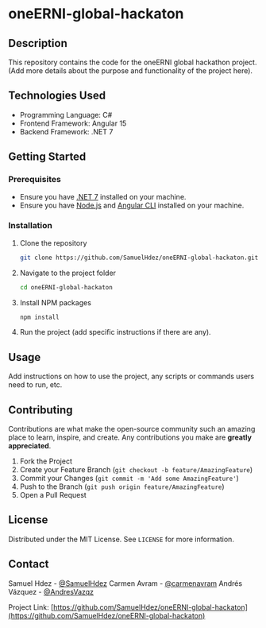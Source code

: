 # oneERNI-global-hackaton

## Description

This repository contains the code for the oneERNI global hackathon project. (Add more details about the purpose and functionality of the project here).

## Technologies Used

- Programming Language: C#
- Frontend Framework: Angular 15
- Backend Framework: .NET 7

## Getting Started

### Prerequisites

- Ensure you have [.NET 7](https://dotnet.microsoft.com/download/dotnet/7.0) installed on your machine.
- Ensure you have [Node.js](https://nodejs.org/) and [Angular CLI](https://angular.io/cli) installed on your machine.

### Installation

1. Clone the repository
   ```sh
   git clone https://github.com/SamuelHdez/oneERNI-global-hackaton.git
   ```
2. Navigate to the project folder
   ```sh
   cd oneERNI-global-hackaton
   ```
3. Install NPM packages
   ```sh
   npm install
   ```
4. Run the project (add specific instructions if there are any).

## Usage

Add instructions on how to use the project, any scripts or commands users need to run, etc.

## Contributing

Contributions are what make the open-source community such an amazing place to learn, inspire, and create. Any contributions you make are **greatly appreciated**.

1. Fork the Project
2. Create your Feature Branch (`git checkout -b feature/AmazingFeature`)
3. Commit your Changes (`git commit -m 'Add some AmazingFeature'`)
4. Push to the Branch (`git push origin feature/AmazingFeature`)
5. Open a Pull Request

## License

Distributed under the MIT License. See `LICENSE` for more information.

## Contact

Samuel Hdez - [@SamuelHdez](https://github.com/SamuelHdez)
Carmen Avram - [@carmenavram](https://github.com/carmenavram)
Andrés Vázquez - [@AndresVazqz](https://github.com/AndresVazqz)

Project Link: [https://github.com/SamuelHdez/oneERNI-global-hackaton](https://github.com/SamuelHdez/oneERNI-global-hackaton)
